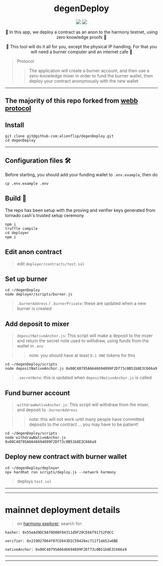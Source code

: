 <h1 align="center">
  degenDeploy
</h1>

<p align="center">
  <img src="https://img.shields.io/badge/node-v16.14.0-orange"></img>
  <img src="https://img.shields.io/badge/npm-v8.3.1-pink"></img>
</p>

<p align="center">🍄 In this app, we deploy a contract as an anon to the harmony testnet, using zero knowledge proofs 🍄</p>

<p align="center">🍄 This tool will do it all for you, except the physical IP handling. For that you will need a burner computer and an internet cafe 🍄</p>

> Protocol 
> > The application will create a burner account, and then use a zero-knowledge mixer in order to fund the burner wallet, then deploy your contract anonymously with the new wallet

-----------
The majority of this repo forked from [webb protocol](https://github.com/webb-tools/tornado-core)
------------

## Install

```
git clone git@github.com:alienflip/degenDeploy.git
cd degenDeploy
```

-----------

## Configuration files 🛠️

Before starting, you should add your funding wallet to `.env.example`, then do

```
cp .env.example .env 
```

## Build 👷

The repo has been setup with the proving and verifier keys generated from tornado cash's trusted setup ceremony

```
npm i
truffle compile
cd deployer 
npm i
```

## Edit anon contract

> edit
`deployer/contracts/test.sol`

## Set up burner

```
cd ~/degenDeploy
node deployer/scripts/burner.js
```

> `.burnerAddress` / `.burnerPrivate`: these are updated when a new burner is created

## Add deposit to mixer

> `depositNativeAnchor.js`: This script will make a deposit to the mixer and return the secret note used to withdraw, using funds from the wallet in `.env`

> > note: you should have at least `0.1 ONE` tokens for this

```
cd ~/degenDeploy/scripts
node depositNativeAnchor.js 0x00C40795A6646694899F2Df73c0B51b8E3C666a9
```

> `.secretNote`: this is updated when  `depositNativeAnchor.js` is called

## Fund burner account

> `withdrawNativeAnchor.js`: This script will withdraw from the mixer, and deposit to `.burnerAddress`

> >  note: this will not work until many people have committed deposits to the contract ... you may have to be patient!
```
cd ~/degenDeploy/scripts
node withdrawNativeAnchor.js 0x00C40795A6646694899F2Df73c0B51b8E3C666a9
```

## Deploy new contract with burner wallet

```
cd ~/degenDeploy/deployer
npx hardhat run scripts/deploy.js --network harmony
```

> deploys `test.sol`

----------
----------

# mainnet deployment details

> on [harmony explorer](https://explorer.harmony.one/), search for: 

`hasher: 0x55eAd9DC9Af0D08F84311d9F29CE66f91752F0CC`

`verifier: 0x219027864f07CE643D1C59428ec711f1dA52a6BE`

`nativeAnchor: 0x00C40795A6646694899F2Df73c0B51b8E3C666a9`

----------
----------
